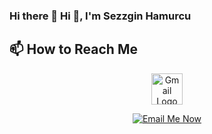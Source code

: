 ### Hi there 👋 Hi 👋, I'm Sezzgin Hamurcu
<!-- How to Reach Me -->
## 📫 How to Reach Me

<p align="center">
  <img src="https://image.flaticon.com/icons/png/512/281/281769.png" alt="Gmail Logo" width="50" height="50">
</p>

<p align="center">
  <a href="mailto:your.email@gmail.com">
    <img src="https://img.shields.io/badge/Email-Me%20Now-red?style=for-the-badge&logo=gmail&logoColor=white" alt="Email Me Now" />
  </a>
</p>



<!--
**SezginHamurcuu/sezginhamurcuu** is a ✨ _special_ ✨ repository because its `README.md` (this file) appears on your GitHub profile.

Here are some ideas to get you started:

- 🔭 I’m currently working on ...
- 🌱 I’m currently learning ...
- 👯 I’m looking to collaborate on ...
- 🤔 I’m looking for help with ...
- 💬 Ask me about ...
- 📫 How to reach me: ...
- 😄 Pronouns: ...
- ⚡ Fun fact: ...
-->
